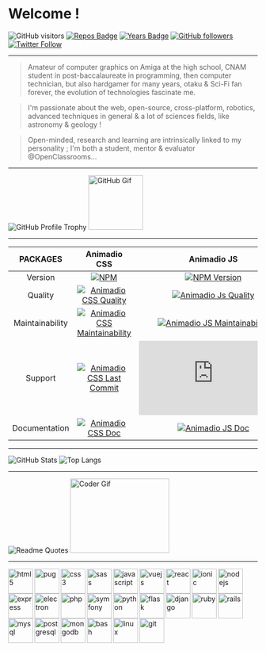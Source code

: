 # Welcome !

![GitHub visitors](https://visitor-badge.laobi.icu/badge?page_id=philippebeck.philippebeck)
[![Repos Badge](https://badges.pufler.dev/repos/philippebeck)](https://github.com/philippebeck?tab=repositories)
[![Years Badge](https://badges.pufler.dev/years/philippebeck)](https://github.com/philippebeck)
[![GitHub followers](https://img.shields.io/github/followers/philippebeck?label=GitHub+followers)](https://github.com/philippebeck)
[![Twitter Follow](https://badgen.net/twitter/follow/philippepjbeck?label=Twitter+followers)](https://twitter.com/philippepjbeck)

---

> Amateur of computer graphics on Amiga at the high school, CNAM student in post-baccalaureate in programming, then computer technician, but also hardgamer for many years, otaku & Sci-Fi fan forever, the evolution of technologies fascinate me.

> I'm passionate about the web, open-source, cross-platform, robotics, advanced techniques in general & a lot of sciences fields, like astronomy & geology !

> Open-minded, research and learning are intrinsically linked to my personality ; I'm both a student, mentor & evaluator @OpenClassrooms...

---

![GitHub Profile Trophy](https://github-profile-trophy.vercel.app/?username=philippebeck&theme=onedark)
<img alt="GitHub Gif" height="110px" src="https://media.giphy.com/media/du3J3cXyzhj75IOgvA/giphy.gif">

---

| PACKAGES  |Animadio CSS|Animadio JS|Pam PHP|
| :----: | :----: | :----: | :----: |
|Version |[![NPM](https://img.shields.io/npm/v/animadio.svg)](https://www.npmjs.com/package/animadio)|[![NPM Version](https://img.shields.io/npm/v/animadio.js.svg)](https://www.npmjs.com/package/animadio.js)|[![Packagist](https://img.shields.io/packagist/v/devsagency/pam.svg)](https://packagist.org/packages/devsagency/pam)|
|Quality|[![Animadio CSS Quality](https://app.codacy.com/project/badge/Grade/299d541b73494c259debb80a0b25b9cc)](https://www.codacy.com/gh/animadio/animadio/dashboard)|[![Animadio Js Quality](https://app.codacy.com/project/badge/Grade/aa32d2ebd62148c0ba590c4132531119)](https://www.codacy.com/gh/animadio/animadio.js/dashboard)|[![Pam Quality](https://app.codacy.com/project/badge/Grade/d23a35cde327458388799fddea39fc96)](https://www.codacy.com/gh/devsagency/pam/dashboard)|
|Maintainability|[![Animadio CSS Maintainability](https://api.codeclimate.com/v1/badges/ad3b450099d132b4d98d/maintainability)](https://codeclimate.com/github/animadio/animadio/maintainability)|[![Animadio JS Maintainability](https://api.codeclimate.com/v1/badges/8338ea61deda5a6218db/maintainability)](https://codeclimate.com/github/animadio/animadio.js/maintainability)|[![Pam Maintainability](https://api.codeclimate.com/v1/badges/72ab5ccaf9a8278df405/maintainability)](https://codeclimate.com/github/devsagency/pam/maintainability)|
|Support|[![Animadio CSS Last Commit](https://badgen.net/github/last-commit/animadio/animadio)](https://github.com/animadio/animadio/commits/master)|[![Animadio JS Last Commit](https://badgen.net/github/last-commit/animadio/animadio.js)](https://github.com/animadio/animadio.js/commits/master)|[![Pam Last Commit](https://badgen.net/github/last-commit/philippebeck/pam)](https://github.com/philippebeck/pam/commits/master)|
|Documentation|[![Animadio CSS Doc](https://img.shields.io/website-up-down-green-red/https/animadio.org.svg?label=animadio.org)](https://animadio.org)|[![Animadio JS Doc](https://img.shields.io/website-up-down-green-red/https/animadio.org.svg?label=animadio.org)](https://animadio.org)|[![Pam Doc](https://img.shields.io/website-up-down-green-red/https/pam.devsagency.net.svg?label=pam.devsagency.net)](https://pam.devsagency.net)|

---

![GitHub Stats](https://github-readme-stats.vercel.app/api?username=philippebeck&theme=midnight-purple&show_icons=true)
![Top Langs](https://github-readme-stats.vercel.app/api/top-langs/?username=philippebeck&layout=compact&theme=midnight-purple)

---

![Readme Quotes](https://quotes-github-readme.vercel.app/api?type=horizontal)
<img src="https://media.giphy.com/media/SWoSkN6DxTszqIKEqv/giphy.gif" alt="Coder Gif" width="200" height="150">

---

<img align="left" src="https://devicons.github.io/devicon/devicon.git/icons/html5/html5-original-wordmark.svg" alt="html5" width="50" height="50">
<img align="left" src="https://cdn.worldvectorlogo.com/logos/pug.svg" alt="pug" width="50" height="50">
<img align="left" src="https://devicons.github.io/devicon/devicon.git/icons/css3/css3-original-wordmark.svg" alt="css3" width="50" height="50">
<img align="left" src="https://devicons.github.io/devicon/devicon.git/icons/sass/sass-original.svg" alt="sass" width="50" height="50">
<img align="left" src="https://devicons.github.io/devicon/devicon.git/icons/javascript/javascript-original.svg" alt="javascript" width="50" height="50">
<img align="left" src="https://devicons.github.io/devicon/devicon.git/icons/vuejs/vuejs-original-wordmark.svg" alt="vuejs" width="50" height="50">
<img align="left" src="https://devicons.github.io/devicon/devicon.git/icons/react/react-original-wordmark.svg" alt="react" width="50" height="50">
<img align="left" src="https://upload.wikimedia.org/wikipedia/commons/d/d1/Ionic_Logo.svg" alt="ionic" width="50" height="50">
<img align="left" src="https://devicons.github.io/devicon/devicon.git/icons/nodejs/nodejs-original-wordmark.svg" alt="nodejs" width="50" height="50">
<img align="left" src="https://devicons.github.io/devicon/devicon.git/icons/express/express-original-wordmark.svg" alt="express" width="50" height="50">
<img align="left" src="https://devicons.github.io/devicon/devicon.git/icons/electron/electron-original.svg" alt="electron" width="50" height="50">
<img align="left" src="https://devicons.github.io/devicon/devicon.git/icons/php/php-original.svg" alt="php" width="50" height="50">
<img align="left" src="https://symfony.com/logos/symfony_black_03.svg" alt="symfony" width="50" height="50">
<img align="left" src="https://devicons.github.io/devicon/devicon.git/icons/python/python-original.svg" alt="python" width="50" height="50">
<img align="left" src="https://www.vectorlogo.zone/logos/pocoo_flask/pocoo_flask-icon.svg" alt="flask" width="50" height="50">
<img align="left" src="https://devicons.github.io/devicon/devicon.git/icons/django/django-original.svg" alt="django" width="50" height="50">
<img align="left" src="https://devicons.github.io/devicon/devicon.git/icons/ruby/ruby-original-wordmark.svg" alt="ruby" width="50" height="50">
<img align="left" src="https://devicons.github.io/devicon/devicon.git/icons/rails/rails-original-wordmark.svg" alt="rails" width="50" height="50">
<img align="left" src="https://devicons.github.io/devicon/devicon.git/icons/mysql/mysql-original-wordmark.svg" alt="mysql" width="50" height="50">
<img align="left" src="https://devicons.github.io/devicon/devicon.git/icons/postgresql/postgresql-original-wordmark.svg" alt="postgresql" width="50" height="50">
<img align="left" src="https://devicons.github.io/devicon/devicon.git/icons/mongodb/mongodb-original-wordmark.svg" alt="mongodb" width="50" height="50">
<img align="left" src="https://www.vectorlogo.zone/logos/gnu_bash/gnu_bash-icon.svg" alt="bash" width="50" height="50">
<img align="left" src="https://devicons.github.io/devicon/devicon.git/icons/linux/linux-original.svg" alt="linux" width="50" height="50">
<img align="left" src="https://www.vectorlogo.zone/logos/git-scm/git-scm-icon.svg" alt="git" width="50" height="50">
